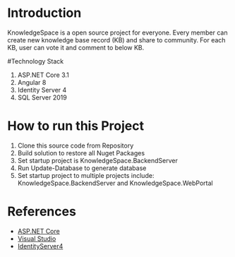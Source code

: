 # Introduction 
KnowledgeSpace is a open source project for everyone. Every member can create new knowledge base record (KB) and share to community.
For each KB, user can vote it and comment to below KB.

#Technology Stack
1. ASP.NET Core 3.1
2. Angular 8
3. Identity Server 4
5. SQL Server 2019

# How to run this Project
1. Clone this source code from Repository
2. Build solution to restore all Nuget Packages
2. Set startup project is KnowledgeSpace.BackendServer
3. Run Update-Database to generate database
4. Set startup project to multiple projects include: KnowledgeSpace.BackendServer and KnowledgeSpace.WebPortal

# References
- [ASP.NET Core](https://docs.microsoft.com/en-us/aspnet/core/?view=aspnetcore-3.1)
- [Visual Studio](https://visualstudio.microsoft.com/)
- [IdentityServer4](https://identityserver.io/)
